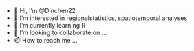 - 👋 Hi, I’m @Dinchen22
- 👀 I’m interested in regionalstatistics, spatiotemporal analyses
- 🌱 I’m currently learning R
- 💞️ I’m looking to collaborate on ...
- 📫 How to reach me ...

<!---
Dinchen22/Dinchen22 is a ✨ special ✨ repository because its `README.md` (this file) appears on your GitHub profile.
You can click the Preview link to take a look at your changes.
--->
